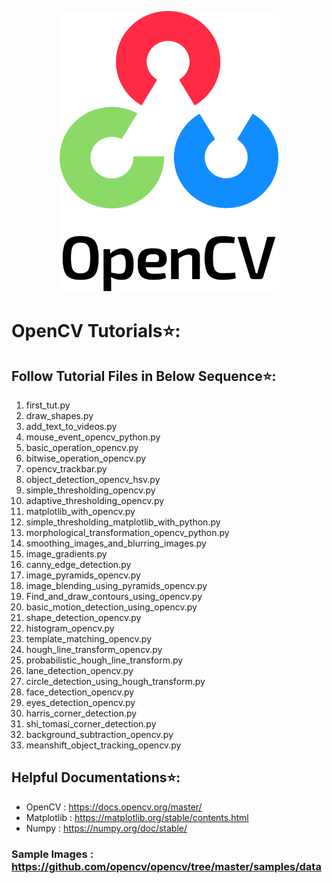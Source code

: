 <p align="center">
    <img src="test_images/opencv-logo.png" height=450 width=350>
</p>

# OpenCV Tutorials⭐:

## Follow Tutorial Files in Below Sequence⭐:
1. first_tut.py
2. draw_shapes.py
3. add_text_to_videos.py
4. mouse_event_opencv_python.py
5. basic_operation_opencv.py
6. bitwise_operation_opencv.py
7. opencv_trackbar.py
8. object_detection_opencv_hsv.py
9. simple_thresholding_opencv.py
10. adaptive_thresholding_opencv.py
11. matplotlib_with_opencv.py
12. simple_thresholding_matplotlib_with_python.py
13. morphological_transformation_opencv_python.py
14. smoothing_images_and_blurring_images.py
15. image_gradients.py
16. canny_edge_detection.py
17. image_pyramids_opencv.py
18. image_blending_using_pyramids_opencv.py
19. Find_and_draw_contours_using_opencv.py
20. basic_motion_detection_using_opencv.py
21. shape_detection_opencv.py
22. histogram_opencv.py
23. template_matching_opencv.py
24. hough_line_transform_opencv.py
25. probabilistic_hough_line_transform.py
26. lane_detection_opencv.py
27. circle_detection_using_hough_transform.py
28. face_detection_opencv.py
29. eyes_detection_opencv.py
30. harris_corner_detection.py
31. shi_tomasi_corner_detection.py
32. background_subtraction_opencv.py
33. meanshift_object_tracking_opencv.py

## Helpful Documentations⭐:
* OpenCV : https://docs.opencv.org/master/
* Matplotlib : https://matplotlib.org/stable/contents.html
* Numpy : https://numpy.org/doc/stable/

### Sample Images : https://github.com/opencv/opencv/tree/master/samples/data